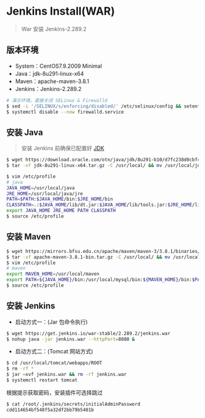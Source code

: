 # Jenkins Install(WAR)

> War 安装 Jenkins-2.289.2

## 版本环境

- System：CentOS7.9.2009 Minimal
- Java：jdk-8u291-linux-x64
- Maven：apache-maven-3.8.1
- Jenkins：Jenkins-2.289.2

```bash
# 演示环境，直接关闭 SELinux & Firewalld
$ sed -i '/SELINUX/s/enforcing/disabled/' /etc/selinux/config && setenforce 0 
$ systemctl disable --now firewalld.service 
```

## 安装 Java

> 安装 Jenkins 前确保已配置好 [JDK](tps://www.oracle.com/cn/java/technologies/javase-downloads.html)

```bash
$ wget https://download.oracle.com/otn/java/jdk/8u291-b10/d7fc238d0cbf4b0dac67be84580cfb4b/jdk-8u291-linux-x64.tar.gz
$ tar -xf jdk-8u291-linux-x64.tar.gz -C /usr/local/ && mv /usr/local/jdk1.8.0_291 /usr/local/java

$ vim /etc/profile
# java
JAVA_HOME=/usr/local/java
JRE_HOME=/usr/local/java/jre
PATH=$PATH:$JAVA_HOME/bin:$JRE_HOME/bin
CLASSPATH=.:$JAVA_HOME/lib/dt.jar:$JAVA_HOME/lib/tools.jar:$JRE_HOME/lib
export JAVA_HOME JRE_HOME PATH CLASSPATH
$ source /etc/profile
```

## 安装 Maven

```bash
$ wget https://mirrors.bfsu.edu.cn/apache/maven/maven-3/3.8.1/binaries/apache-maven-3.8.1-bin.tar.gz
$ tar -xf apache-maven-3.8.1-bin.tar.gz -C /usr/local/ && mv /usr/local/apache-maven-3.8.1 /usr/local/maven
$ vim /etc/profile
# maven
export MAVEN_HOME=/usr/local/maven
export PATH=${JAVA_HOME}/bin:/usr/local/mysql/bin:${MAVEN_HOME}/bin:$PATH
$ source /etc/profile
```

## 安装 Jenkins

- 启动方式一：(Jar 包命令执行)

```bash
$ wget https://get.jenkins.io/war-stable/2.289.2/jenkins.war
$ nohup java -jar jenkins.war --httpPort=8080 &
```

- 启动方式二：(Tomcat 网站方式)

```bash
$ cd /usr/local/tomcat/webapps/ROOT
$ rm -rf *
$ jar –xvf jenkins.war && rm -rf jenkins.war
$ systemctl restart tomcat
```

根据提示获取密码，安装插件可选择跳过

```bash
$ cat /root/.jenkins/secrets/initialAdminPassword
cdd114654bf548f5a32df2bb79b5401b
```